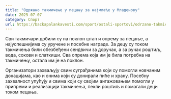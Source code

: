 ```yaml
---
title: "Одржано такмичење у пецању за најмлађе у Младенову"
date: 2025-07-07
category: Спорт
url: https://backapalankavesti.com/sport/ostali-sportovi/odrzano-takmicenje-u-pecanju-za-najmladje-u-mladenovu/
---
```


Сви такмичари добили су на поклон штап и опрему за пецање, а најуспешнијима су уручене и посебне награде. За децу су током такмичења били обезбеђени сендвичи за доручак, а за ручак роштиљ, вода, сокови и слаткиши. Сва опрема која им је била потребна на такмичењу, остала им је на поклон.

Организатори захваљују свим суграђанима који су помогли новчаним донацијама, као и онима који су донирали пиће и храну. Посебну захвалност упућују и свима који су својим ангажовањем помогли у припреми и реализацији такмичења, пекли роштиљ и помагали деци током пецања.
